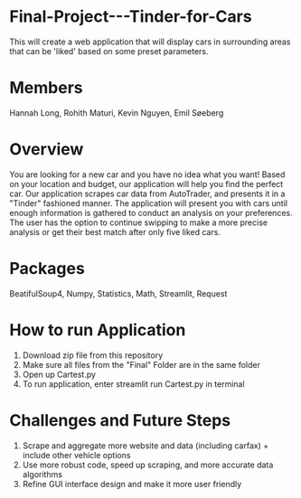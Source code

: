 # Final-Project---Tinder-for-Cars

This will create a web application that will display cars in surrounding areas that can be 'liked' based on some preset parameters.

# Members

Hannah Long, Rohith Maturi, Kevin Nguyen, Emil Søeberg

# Overview

You are looking for a new car and you have no idea what you want! Based on your location and budget, our application will help you find the perfect car. Our application scrapes car data from AutoTrader, and presents it in a "Tinder" fashioned manner. The application will present you with cars until enough information is gathered to conduct an analysis on your preferences. The user has the option to continue swipping to make a more precise analysis or get their best match after only five liked cars. 

# Packages

BeatifulSoup4, Numpy, Statistics, Math, Streamlit, Request

# How to run Application

  1. Download zip file from this repository
  2. Make sure all files from the "Final" Folder are in the same folder
  3. Open up Cartest.py
  4. To run application, enter streamlit run Cartest.py in terminal

# Challenges and Future Steps
  
  1. Scrape and aggregate more website and data (including carfax) + include other vehicle options
  2. Use more robust code, speed up scraping, and more accurate data algorithms
  3. Refine GUI interface design and make it more user friendly

